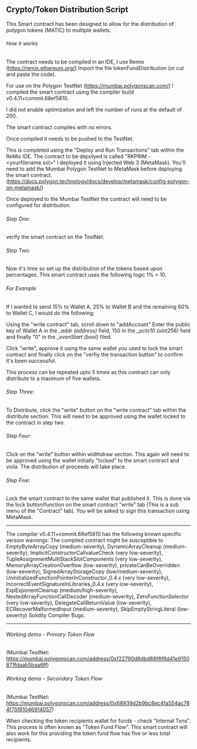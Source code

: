 ## Crypto/Token Distribution Script

This Smart contract has been designed to allow for the distribution of polygon tokens 
(MATIC) to multiple wallets.

###### How it works
The contract needs to be compiled in an IDE, I use Remix (https://remix.ethereum.org/)
Import the file tokenFundDistribution (or cut and paste the code).

For use on the Polygon TestNet (https://mumbai.polygonscan.com/) I compiled the smart 
contract using the compiler build v0.4.11+commit.68ef5810.

I did not enable optimization and left the number of runs at the default of 200.

The smart contract compiles with no errors.

Once compiled it needs to be pushed to the TestNet.

This is completed using the "Deploy and Run Transactions" tab within the ReMix IDE.
The contract to be depolyed is called "RKPRIM - <yourfilename.sol>" I deployed it using
Injected Web 3 (MetaMask). You'll need to add the Mumbai Polygon TestNet to MetaMask 
before deploying the smart contract. 
(https://docs.polygon.technology/docs/develop/metamask/config-polygon-on-metamask/)

Once deployed to the Mumbai TestNet the contract will need to be configured for 
distribution.

###### Step One:
verify the smart contract on the TestNet.

###### Step Two:
Now it's time so set up the distribution of the tokens based upon percentages. This
smart contract uses the following logic 1% = 10.

  ###### For Example
  If I wanted to send 15% to Wallet A, 25% to Wallet B and the remaining 60% to 
  Wallet C, I would do the following;
  
  Using the "write contract" tab, scroll down to "addAccount"
  Enter the public key of Wallet A in the *_addr (address)* field,
  150 in the *_pctx10 (uint256)* field and finally "0" in the 
  *_evenStart (bool)* filed.
  
  Click "write", approve it using the same wallet you used to lock the smart contract
  and finally click on the "verfiy the transaction button" to confirm it's been
  successful.
  
This process can be repeated upto 5 times as this contract can only distribute to a 
maximum of five wallets.

###### Step Three:
To Distribute, click the "write" button on the "write contract" tab within the distribute 
section. This will need to be approved using the wallet locked to the contract in step two.

###### Step Four:
Click on the "write" button within widthdraw section. This again will need to be approved 
using the wallet initially "locked" to the smart contract and viola. The distribution of 
proceeds will take place.


###### Step Five:
Lock the smart contract to the same wallet that published it. This is done via the lock
button/function on the smart contract "write" tab (This is a sub menu of the "Contract" tab). You will be asked to sign this 
transaction using MetaMask.

---

The compiler v0.4.11+commit.68ef5810 has the following known specific version warnings:
The compiled contract might be susceptible to EmptyByteArrayCopy (medium-severity), 
DynamicArrayCleanup (medium-severity), 
ImplicitConstructorCallvalueCheck (very low-severity), 
TupleAssignmentMultiStackSlotComponents (very low-severity), MemoryArrayCreationOverflow 
(low-severity), privateCanBeOverridden (low-severity), SignedArrayStorageCopy 
(low/medium-severity), UninitializedFunctionPointerInConstructor_0.4.x 
(very low-severity), IncorrectEventSignatureInLibraries_0.4.x (very low-severity), 
ExpExponentCleanup (medium/high-severity), NestedArrayFunctionCallDecoder 
(medium-severity), ZeroFunctionSelector (very low-severity), DelegateCallReturnValue 
(low-severity), ECRecoverMalformedInput (medium-severity), SkipEmptyStringLiteral 
(low-severity) Solidity Compiler Bugs.

---

###### Working demo - Primary Token Flow
(Mumbai TestNet: https://mumbai.polygonscan.com/address/0xf22790d6dbd68f6f6d41e9150871fdaab5baa6ff)
###### Working demo - Secondary Token Flow
(Mumbai TestNet: https://mumbai.polygonscan.com/address/0x68939d2b9bc8ec4fa554ac784f75f81046914057)

When checking the token recipients wallet for funds - check "Internal Txns".
This process is often known as "Token Fund Flow". This smart contract will 
also work for this providing the token fund flow has five or less total 
recipients.

